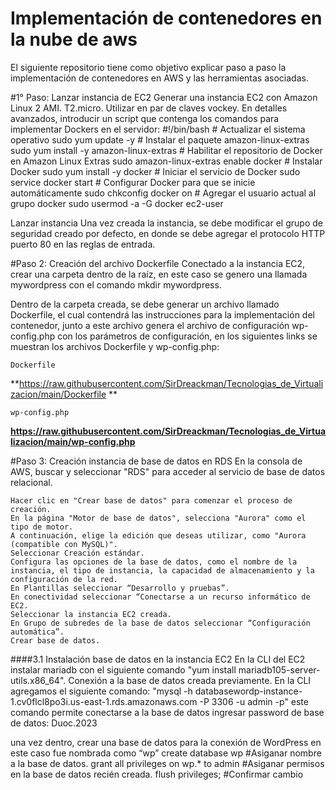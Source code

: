 # Implementación de contenedores en la nube de aws

El siguiente repositorio tiene como objetivo explicar paso a paso la implementación de contenedores en AWS y las herramientas asociadas.

#1° Paso: Lanzar instancia de EC2
Generar una instancia EC2 con Amazon Linux 2 AMI.
T2.micro.
Utilizar en par de claves vockey.
En detalles avanzados, introducir un script que contenga los comandos para implementar Dockers en el servidor:
	#!/bin/bash
	# Actualizar el sistema operativo
		sudo yum update -y
	# Instalar el paquete amazon-linux-extras
		sudo yum install -y amazon-linux-extras
	# Habilitar el repositorio de Docker en Amazon Linux Extras
		sudo amazon-linux-extras enable docker
	# Instalar Docker
		sudo yum install -y docker
	# Iniciar el servicio de Docker
		sudo service docker start
	# Configurar Docker para que se inicie automáticamente
		sudo chkconfig docker on
	# Agregar el usuario actual al grupo docker
		sudo usermod -a -G docker ec2-user	

Lanzar instancia
Una vez creada la instancia, se debe modificar el grupo de seguridad creado por defecto, en donde se debe agregar el protocolo HTTP puerto 80 en las reglas de entrada. 

#Paso 2:   Creación del archivo Dockerfile
Conectado a la instancia EC2, crear una carpeta dentro de la raíz, en este caso se genero una llamada mywordpress con el comando mkdir mywordpress. 

Dentro de la carpeta creada, se debe generar un archivo llamado Dockerfile, el cual contendrá las instrucciones para la implementación del contenedor, junto a este archivo genera el archivo de configuración wp-config.php con los parámetros de configuración,  en los siguientes links se muestran los archivos Dockerfile y wp-config.php:

	Dockerfile 
**https://raw.githubusercontent.com/SirDreackman/Tecnologias_de_Virtualizacion/main/Dockerfile
**

	wp-config.php
**https://raw.githubusercontent.com/SirDreackman/Tecnologias_de_Virtualizacion/main/wp-config.php**

#Paso 3: Creación instancia de base de datos en RDS
En la consola de AWS, buscar y seleccionar "RDS" para acceder al servicio de base de datos relacional.

	Hacer clic en "Crear base de datos" para comenzar el proceso de creación.
	En la página "Motor de base de datos", selecciona "Aurora" como el tipo de motor.
	A continuación, elige la edición que deseas utilizar, como "Aurora (compatible con MySQL)".
	Seleccionar Creación estándar.
	Configura las opciones de la base de datos, como el nombre de la instancia, el tipo de instancia, la capacidad de almacenamiento y la configuración de la red.
	En Plantillas seleccionar “Desarrollo y pruebas”.
	En conectividad seleccionar “Conectarse a un recurso informático de EC2.
	Seleccionar la instancia EC2 creada.
	En Grupo de subredes de la base de datos seleccionar “Configuración automática”.
	Crear base de datos.

####3.1 Instalación base de datos en la instancia EC2
	En la CLI del EC2 instalar mariadb con el siguiente comando "yum install mariadb105-server-utils.x86_64".
	Conexión a la base de datos creada previamente.
	En la CLI agregamos el siguiente comando: 
	"mysql -h databasewordp-instance-1.cv0flcl8po3i.us-east-1.rds.amazonaws.com -P 3306 -u admin -p" este comando permite conectarse a la base de datos
	ingresar password de base de datos: Duoc.2023

una vez dentro, crear una base de datos para la conexión de WordPress en este caso fue nombrada como “wp”
create database wp #Asiganar nombre a la base de datos.
grant all privileges on wp.* to admin #Asiganar permisos en la base de datos recién creada.
flush privileges; #Confirmar cambio




